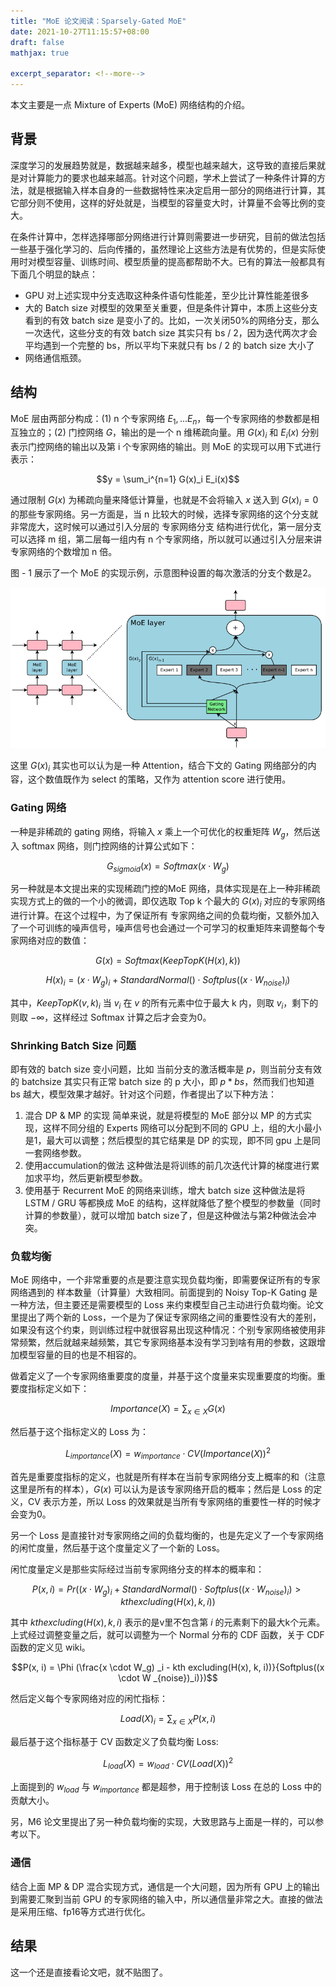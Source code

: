 ```yaml
---
title: "MoE 论文阅读：Sparsely-Gated MoE"
date: 2021-10-27T11:15:57+08:00
draft: false
mathjax: true

excerpt_separator: <!--more-->
---
```

本文主要是一点 Mixture of Experts (MoE) 网络结构的介绍。<!--more-->

## 背景

深度学习的发展趋势就是，数据越来越多，模型也越来越大，这导致的直接后果就是对计算能力的要求也越来越高。针对这个问题，学术上尝试了一种条件计算的方法，就是根据输入样本自身的一些数据特性来决定启用一部分的网络进行计算，其它部分则不使用，这样的好处就是，当模型的容量变大时，计算量不会等比例的变大。

在条件计算中，怎样选择哪部分网络进行计算则需要进一步研究，目前的做法包括一些基于强化学习的、后向传播的，虽然理论上这些方法是有优势的，但是实际使用时对模型容量、训练时间、模型质量的提高都帮助不大。已有的算法一般都具有下面几个明显的缺点：

* GPU 对上述实现中分支选取这种条件语句性能差，至少比计算性能差很多
* 大的 Batch size 对模型的效果至关重要，但是条件计算中，本质上这些分支看到的有效 batch size 是变小了的。比如，一次关闭50%的网络分支，那么一次迭代，这些分支的有效 batch size 其实只有 bs / 2，因为迭代两次才会平均遇到一个完整的 bs，所以平均下来就只有 bs / 2 的 batch size 大小了
* 网络通信瓶颈。

## 结构

MoE 层由两部分构成：(1) n 个专家网络 $E_1, ... E_n$，每一个专家网络的参数都是相互独立的；(2) 门控网络 $G$，输出的是一个 n 维稀疏向量。用 $G(x)_i$ 和 $E_i(x)$ 分别表示门控网络的输出以及第 i 个专家网络的输出。则 MoE 的实现可以用下式进行表示：

$$y = \sum_i^{n=1} G(x)_i E_i(x)$$

通过限制 $G(x)$ 为稀疏向量来降低计算量，也就是不会将输入 $x$ 送入到 $G(x)_i=0$ 的那些专家网络。另一方面是，当 n 比较大的时候，选择专家网络的这个分支就非常庞大，这时候可以通过引入分层的 专家网络分支 结构进行优化，第一层分支可以选择 m 组，第二层每一组内有 n 个专家网络，所以就可以通过引入分层来讲专家网络的个数增加 n 倍。

图 - 1 展示了一个 MoE 的实现示例，示意图种设置的每次激活的分支个数是2。

![图 - 1 MoE 实现示例](/imgs/moe/moe0.png)

这里 $G(x)_i$ 其实也可以认为是一种 Attention，结合下文的 Gating 网络部分的内容，这个数值既作为 select 的策略，又作为 attention score 进行使用。

### Gating 网络

一种是非稀疏的 gating 网络，将输入 $x$ 乘上一个可优化的权重矩阵 $W_g$，然后送入 softmax 网络，则门控网络的计算公式如下：

$$G_{sigmoid}(x) = Softmax(x \cdot W_g)$$

另一种就是本文提出来的实现稀疏门控的MoE 网络，具体实现是在上一种非稀疏实现方式上的做的一个小的微调，即仅选取 Top k 个最大的 $G(x)_i$ 对应的专家网络进行计算。在这个过程中，为了保证所有 专家网络之间的负载均衡，又额外加入了一个可训练的噪声信号，噪声信号也会通过一个可学习的权重矩阵来调整每个专家网络对应的数值：

$$G(x) = Softmax(KeepTopK(H(x), k))$$

$$H(x)_i = (x \cdot W_g)_i + StandardNormal() \cdot Softplus((x \cdot W _{noise})_i)$$

其中，$KeepTopK(v, k)_i$ 当 $v_i$ 在 $v$ 的所有元素中位于最大 k 内，则取 $v_i$，剩下的则取 $-\infty$，这样经过 Softmax 计算之后才会变为0。

### Shrinking Batch Size 问题

即有效的 batch size 变小问题，比如 当前分支的激活概率是 $p$，则当前分支有效的 batchsize 其实只有正常 batch size 的 p 大小，即 $p * bs$，然而我们也知道 bs 越大，模型效果才越好。针对这个问题，作者提出了以下种方法：

1. 混合 DP & MP 的实现
    简单来说，就是将模型的 MoE 部分以 MP 的方式实现，这样不同分组的 Experts 网络可以分配到不同的 GPU 上，组的大小最小是1，最大可以调整；然后模型的其它结果是 DP 的实现，即不同 gpu 上是同一套网络参数。
2. 使用accumulation的做法
    这种做法是将训练的前几次迭代计算的梯度进行累加求平均，然后更新模型参数。
3. 使用基于 Recurrent MoE 的网络来训练，增大 batch size
   这种做法是将 LSTM / GRU 等都换成 MoE 的结构，这样就降低了整个模型的参数量（同时计算的参数量），就可以增加 batch size了，但是这种做法与第2种做法会冲突。

### 负载均衡

MoE 网络中，一个非常重要的点是要注意实现负载均衡，即需要保证所有的专家网络遇到的 样本数量（计算量）大致相同。前面提到的 Noisy Top-K Gating 是一种方法，但主要还是需要模型的 Loss 来约束模型自己主动进行负载均衡。论文里提出了两个新的 Loss，一个是为了保证专家网络之间的重要性没有大的差别，如果没有这个约束，则训练过程中就很容易出现这种情况：个别专家网络被使用非常频繁，然后就越来越频繁，其它专家网络基本没有学习到啥有用的参数，这跟增加模型容量的目的也是不相容的。

做着定义了一个专家网络重要度的度量，并基于这个度量来实现重要度的均衡。重要度指标定义如下：

$$Importance(X) = \sum_{x \in X} G(x)$$

然后基于这个指标定义的 Loss 为：

$$L_{importance}(X) = w_{importance} \cdot CV(Importance(X))^2$$

首先是重要度指标的定义，也就是所有样本在当前专家网络分支上概率的和（注意这里是所有的样本），$G(x)$ 可以认为是该专家网络开启的概率；然后是 Loss 的定义，CV 表示方差，所以 Loss 的效果就是当所有专家网络的重要性一样的时候才会变为0。

另一个 Loss 是直接针对专家网络之间的负载均衡的，也是先定义了一个专家网络的闲忙度量，然后基于这个度量定义了一个新的 Loss。

闲忙度量定义是那些实际经过当前专家网络分支的样本的概率和：

$$P(x, i) = Pr((x \cdot W_g) _i + StandardNormal() \cdot Softplus((x \cdot W _{noise})_i) > kth excluding(H(x), k, i))$$

其中 $kth excluding(H(x), k, i)$ 表示的是v里不包含第 $i$ 的元素剩下的最大k个元素。上式经过调整变量之后，就可以调整为一个 Normal 分布的 CDF 函数，关于 CDF 函数的定义见 wiki。

$$P(x, i) = \Phi (\frac{x \cdot W_g) _i - kth excluding(H(x), k, i))}{Softplus((x \cdot W _{noise})_i)})$$

然后定义每个专家网络对应的闲忙指标：

$$Load(X)_i = \sum _{x\in X}P(x, i)$$

最后基于这个指标基于 CV 函数定义了负载均衡 Loss:

$$L_{load}(X) = w_{load} \cdot CV(Load(X))^2$$

上面提到的 $w_{load}$ 与 $w_{importance}$ 都是超参，用于控制该 Loss 在总的 Loss 中的贡献大小。

另，M6 论文里提出了另一种负载均衡的实现，大致思路与上面是一样的，可以参考以下。

### 通信

结合上面 MP & DP 混合实现方式，通信是一个大问题，因为所有 GPU 上的输出到需要汇聚到当前 GPU 的专家网络的输入中，所以通信量非常之大。直接的做法是采用压缩、fp16等方式进行优化。

## 结果

这一个还是直接看论文吧，就不贴图了。

